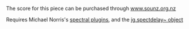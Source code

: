 The score for this piece can be purchased through www.sounz.org.nz

Requires Michael Norris's [spectral plugins](http://michaelnorris.info/software/soundmagic-spectral), and the [jg.spectdelay~ object](http://www.maxobjects.com/?v=objects&id_objet=4581)
